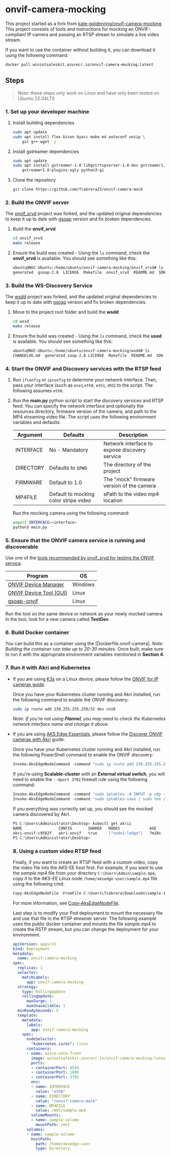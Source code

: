 # onvif-camera-mocking
This project started as a fork from [kate-goldenring/onvif-camera-mocking](https://github.com/kate-goldenring/onvif-camera-mocking)
This project consists of tools and instructions for mocking an ONVIF-compliant IP camera and passing an RTSP stream to simulate a live video stream.

If you want to use the container without building it, you can download it using the following command:
```bash
docker pull winiotsaleskit.azurecr.io/onvif-camera-mocking:latest
```

## Steps
> Note: these steps only work on Linux and have only been tested on Ubuntu 22.04LTS

### 1. Set up your developer machine

1. Install building dependencies
    ```sh
    sudo apt update
    sudo apt install flex bison byacc make m4 autoconf unzip \
        git g++ wget -y
    ```

1. Install gstreamer dependencies
    ```sh
    sudo apt update
    sudo apt install gstreamer-1.0 libgstrtspserver-1.0-dev gstreamer1.0-rtsp \
        gstreamer1.0-plugins-ugly python3-gi
    ```

1. Clone the repository
    ```sh
    git clone https://github.com/fcabrera23/onvif-camera-mock
    ```

### 2. Build the ONVIF server

The [onvif_srvd](./onvif_srvd/) project was forked, and the updated original dependencies to keep it up to date with [gsoap](https://github.com/Genivia/gsoap) version and fix broken dependencies.

1. Build the **onvif_srvd**    
    ```sh
    cd onvif_srvd
    make release
    ```

1. Ensure the build was created - Using the `ls` command, check the **onvif_srvd** is available. You should see something like this:

    ```sh
    ubuntu@NUC-Ubuntu:/home/ubuntu/onvif-camera-mocking/onvif_srvd# ls
    generated  gsoap-2.8  LICENSE  Makefile  onvif_srvd  README.md  SDK  src  start_scripts  wsdl
    ```

### 3. Build the WS-Discovery Service

The [wsdd](https://github.com/KoynovStas/wsdd) project was forked, and the updated original dependencies to keep it up to date with [gsoap](https://github.com/Genivia/gsoap) version and fix broken dependencies.

1. Move to the project root folder and build the **wsdd**    
    ```sh
    cd wssd
    make release
    ```

1. Ensure the build was created - Using the `ls` command, check the **used** is available. You should see something like this:

    ```sh
    ubuntu@NUC-Ubuntu:/home/ubuntu/onvif-camera-mocking/wsdd# ls
    CHANGELOG.md  generated soap-2.8 LICENSE  Makefile  README.md  SDK  src  start_scripts  wsdd  wsdl
    ```

### 4. Start the ONVIF and Discovery services with the RTSP feed

1. Run `ifconfig` or `ipconfig` to determine your network interface. Then, pass your interface (such as `eno1`,`eth0`, `eth1`, etc) to the script. The following assumes `eth0`. 

1. Run the **main.py** python script to start the discovery services and RTSP feed. You can specify the network interface and optionally the resources directory, firmware version of the camera, and path to the MP4 streaming video file. The script uses the following environment variables and defaults: 

    | Argument | Defaults | Description |
    | -------- | -------- | ----------- |
    | INTERFACE | No - Mandatory | Network interface to expose discovery service | 
    | DIRECTORY | Defaults to `$PWD` | The directory of the project | 
    | FIRMWARE | Default to 1.0 |  The "mock" firmware version of the camera |
    | MP4FILE | Default to mocking color stripe video | sPath to the video mp4 location |

    Run the mocking camera using the following command:

    ```sh
    export INTERFACE=<interface>
    python3 main.py
    ```

### 5. Ensure that the ONVIF camera service is running and discoverable

Use one of the [tools recommended by onvif_srvd for testing the ONVIF service](https://github.com/KoynovStas/onvif_srvd#testing). 

| Program | OS | 
| ------- | -- | 
| [ONVIF Device Manager](https://sourceforge.net/projects/onvifdm/) | Windows | 
| [ONVIF Device Tool (GUI)](https://lingodigit.com/onvif_nvc.html) | Linux | 
| [gsoap-onvif](https://github.com/consensyx/gsoap-onvif) | Linux |

Run the tool on the same device or network as your newly mocked camera. In the tool, look for a new camera called **TestDev**.

### 6. Build Docker container

You can build this as a container using the [Dockerfile.onvif-camera]. _Note: Building the container can take up to 20-30 minutes._
Once built, make sure to run it with the appropriate environment variables mentioned in **Section 4**.

### 7. Run it with Akri and Kubernetes

- If you are using [K3s](https://k3s.io/) on a Linux device, please follow the [ONVIF for IP cameras guide](https://docs.akri.sh/discovery-handlers/onvif).

    Once you have your Kubernetes cluster running and Akri installed, run the following command to enable the ONVIF discovery:
    ```bash
    sudo ip route add 239.255.255.250/32 dev cni0
    ```
    _Note: If you're not using **Flannel**, you may need to check the Kubernetes network interface name and change it above._

- If you are using [AKS Edge Essentials](https://learn.microsoft.com/en-us/azure/aks/hybrid/aks-edge-overview), please follow the [Discover ONVIF cameras with Akri](https://learn.microsoft.com/en-us/azure/aks/hybrid/aks-edge-how-to-akri-onvif) guide.

     Once you have your Kubernetes cluster running and Akri installed, run the following PowerShell command to enable the ONVIF discovery:
    ```powershell
    Invoke-AksEdgeNodeCommand -command "sudo ip route add 239.255.255.250/32 dev cni0"
    ```
    
    If you're using **Scalable-cluster** with an **External virtual switch**, you will need to enable the `--dport 3702` firewall rule using the following command:

    ```powershell
    Invoke-AksEdgeNodeCommand -command "sudo iptables -A INPUT -p udp --dport 3702 -j ACCEPT"
    Invoke-AksEdgeNodeCommand -command "sudo iptables-save | sudo tee /etc/systemd/scripts/ip4save > /dev/null"    
    ```

    If you everything was correctly set up, you should see the mocked camera discovered by Akri.

    ```powershell
    PS C:\Users\Administrator\Desktop> kubectl get akrii
    NAME                CONFIG       SHARED   NODES             AGE
    akri-onvif-c9582f   akri-onvif   true     ["node1-ledge"]   7m28s
    PS C:\Users\Administrator\Desktop>
    ```

    ### 8. Using a custom video RTSP feed

    Finally, if you want to create an RTSP feed with a custom video, copy the video file into the AKS-EE host first. For example, if you want to use the *sample.mp4* file from your directory `C:\Users\Admin\sample.mp4`, copy it to the AKS-EE Linux node `/home/aksedge-user/sample.mp4` file using the following cmd:

    ```powershell
    Copy-AksEdgeNodeFile -FromFile C:\Users\fcabrera\Downloads\sample-15s.mp4 -toFile /home/aksedge-user/sample.mp4 -PushFile
    ```

    For more information, see [Copy-AksEdgeNodeFile](https://learn.microsoft.com/en-us/azure/aks/hybrid/reference/aks-edge-ps/copy-aksedgenodefile).

    Last step is to modify your Pod deployment to mount the necessary file and use that file in the RTSP streamer server. The following example uses the public docker container and mounts the file *sample.mp4* to create the RSTP stream, but you can change the deployment for your environment.

  ```yaml
  apiVersion: apps/v1
  kind: Deployment
  metadata:
    name: onvif-camera-mocking
  spec:
    replicas: 1
    selector:
      matchLabels:
        app: onvif-camera-mocking
    strategy:
      type: RollingUpdate
      rollingUpdate:
        maxSurge: 1
        maxUnavailable: 1
    minReadySeconds: 5    
    template:
      metadata:
        labels:
          app: onvif-camera-mocking
      spec:
        nodeSelector:
          "kubernetes.io/os": linux
        containers:
        - name: azure-vote-front
          image: winiotsaleskit.azurecr.io/onvif-camera-mocking:latest
          ports:
          - containerPort: 8554
          - containerPort: 1000
          - containerPort: 3702
          env:
          - name: INTERFACE
            value: "eth0"
          - name: DIRECTORY
            value: "/onvif-camera-mock"
          - name: MP4FILE
            value: /mnt/sample.mp4
          volumeMounts:
          - name: sample-volume
            mountPath: /mnt
        volumes:
        - name: sample-volume
          hostPath:
            path: /home/aksedge-user
            type: Directory
    ```
